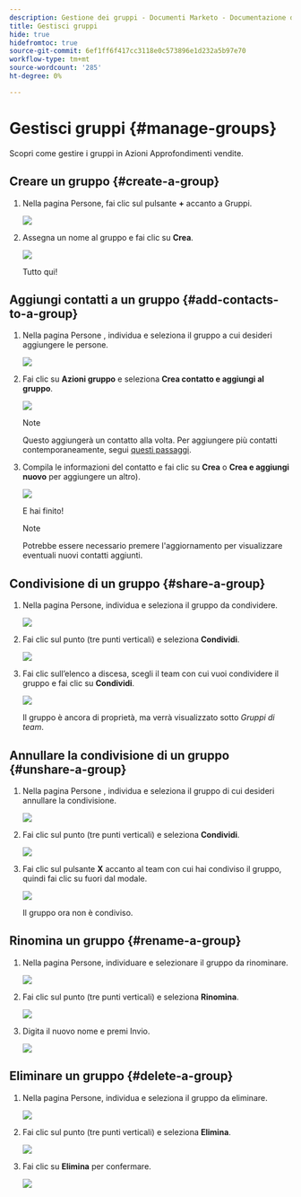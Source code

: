 ```yaml
---
description: Gestione dei gruppi - Documenti Marketo - Documentazione del prodotto
title: Gestisci gruppi
hide: true
hidefromtoc: true
source-git-commit: 6ef1ff6f417cc3118e0c573896e1d232a5b97e70
workflow-type: tm+mt
source-wordcount: '285'
ht-degree: 0%

---
```


# Gestisci gruppi {#manage-groups}

Scopri come gestire i gruppi in Azioni Approfondimenti vendite.

## Creare un gruppo {#create-a-group}

1. Nella pagina Persone, fai clic sul pulsante **+** accanto a Gruppi.

   ![](assets/one-4.png)

1. Assegna un nome al gruppo e fai clic su **Crea**.

   ![](assets/two-3.png)

   Tutto qui!

## Aggiungi contatti a un gruppo {#add-contacts-to-a-group}

1. Nella pagina Persone , individua e seleziona il gruppo a cui desideri aggiungere le persone.

   ![](assets/three-3.png)

1. Fai clic su **Azioni gruppo** e seleziona **Crea contatto e aggiungi al gruppo**.

   ![](assets/four-3.png)

   >[!NOTE]
   >
   >Questo aggiungerà un contatto alla volta. Per aggiungere più contatti contemporaneamente, segui [questi passaggi](/help/marketo/product-docs/marketo-sales-insight/actions/people/managing-contacts/import-contacts-via-csv.md).

1. Compila le informazioni del contatto e fai clic su **Crea** o **Crea e aggiungi nuovo** per aggiungere un altro).

   ![](assets/five-3.png)

   E hai finito!

   >[!NOTE]
   >
   >Potrebbe essere necessario premere l&#39;aggiornamento per visualizzare eventuali nuovi contatti aggiunti.

## Condivisione di un gruppo {#share-a-group}

1. Nella pagina Persone, individua e seleziona il gruppo da condividere.

   ![](assets/six.png)

1. Fai clic sul punto (tre punti verticali) e seleziona **Condividi**.

   ![](assets/seven.png)

1. Fai clic sull’elenco a discesa, scegli il team con cui vuoi condividere il gruppo e fai clic su **Condividi**.

   ![](assets/eight.png)

   Il gruppo è ancora di proprietà, ma verrà visualizzato sotto _Gruppi di team_.

## Annullare la condivisione di un gruppo {#unshare-a-group}

1. Nella pagina Persone , individua e seleziona il gruppo di cui desideri annullare la condivisione.

   ![](assets/ten.png)

1. Fai clic sul punto (tre punti verticali) e seleziona **Condividi**.

   ![](assets/eleven.png)

1. Fai clic sul pulsante **X** accanto al team con cui hai condiviso il gruppo, quindi fai clic su fuori dal modale.

   ![](assets/twelve.png)

   Il gruppo ora non è condiviso.

## Rinomina un gruppo {#rename-a-group}

1. Nella pagina Persone, individuare e selezionare il gruppo da rinominare.

   ![](assets/six.png)

1. Fai clic sul punto (tre punti verticali) e seleziona **Rinomina**.

   ![](assets/thirteen.png)

1. Digita il nuovo nome e premi Invio.

   ![](assets/fourteen.png)

## Eliminare un gruppo {#delete-a-group}

1. Nella pagina Persone, individua e seleziona il gruppo da eliminare.

   ![](assets/fifteen.png)

1. Fai clic sul punto (tre punti verticali) e seleziona **Elimina**.

   ![](assets/sixteen.png)

1. Fai clic su **Elimina** per confermare.

   ![](assets/seventeen.png)
